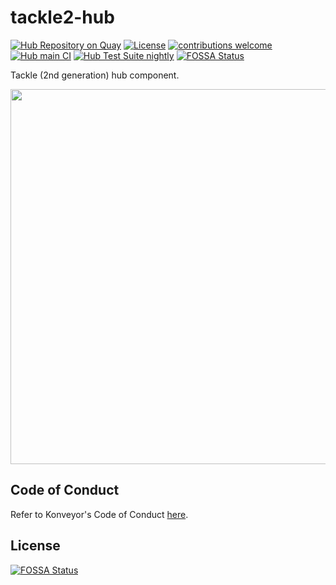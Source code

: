 # tackle2-hub

[![Hub Repository on Quay](https://quay.io/repository/konveyor/tackle2-hub/status "Hub Repository on Quay")](https://quay.io/repository/konveyor/tackle2-hub) [![License](http://img.shields.io/:license-apache-blue.svg)](http://www.apache.org/licenses/LICENSE-2.0.html) [![contributions welcome](https://img.shields.io/badge/contributions-welcome-brightgreen.svg?style=flat)](https://github.com/konveyor/tackle2-hub/pulls) [![Hub main CI](https://github.com/konveyor/tackle2-hub/actions/workflows/main.yml/badge.svg?branch=main)](https://github.com/konveyor/tackle2-hub/actions/workflows/main.yml) [![Hub Test Suite nightly](https://github.com/konveyor/tackle2-hub/actions/workflows/test-nightly.yml/badge.svg?branch=main)](https://github.com/konveyor/tackle2-hub/actions/workflows/test-nightly.yml)
[![FOSSA Status](https://app.fossa.com/api/projects/git%2Bgithub.com%2Fkonveyor%2Ftackle2-hub.svg?type=shield)](https://app.fossa.com/projects/git%2Bgithub.com%2Fkonveyor%2Ftackle2-hub?ref=badge_shield)

Tackle (2nd generation) hub component.

<img src="https://github.com/konveyor/tackle2-hub/blob/main/arch.png" width="850" height="600">

## Code of Conduct
Refer to Konveyor's Code of Conduct [here](https://github.com/konveyor/community/blob/main/CODE_OF_CONDUCT.md).


## License
[![FOSSA Status](https://app.fossa.com/api/projects/git%2Bgithub.com%2Fkonveyor%2Ftackle2-hub.svg?type=large)](https://app.fossa.com/projects/git%2Bgithub.com%2Fkonveyor%2Ftackle2-hub?ref=badge_large)